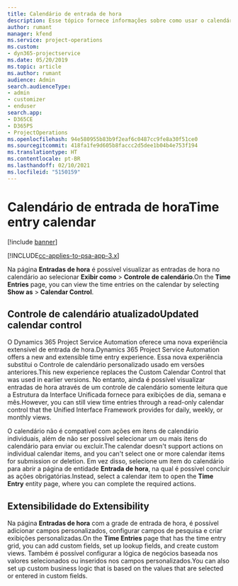 ```yaml
---
title: Calendário de entrada de hora
description: Esse tópico fornece informações sobre como usar o calendário de entrada de hora.
author: rumant
manager: kfend
ms.service: project-operations
ms.custom:
- dyn365-projectservice
ms.date: 05/20/2019
ms.topic: article
ms.author: rumant
audience: Admin
search.audienceType:
- admin
- customizer
- enduser
search.app:
- D365CE
- D365PS
- ProjectOperations
ms.openlocfilehash: 94e580955b83b9f2eaf6c0487cc9fe8a30f51ce0
ms.sourcegitcommit: 418fa1fe9d605b8faccc2d5dee1b04b4e753f194
ms.translationtype: HT
ms.contentlocale: pt-BR
ms.lasthandoff: 02/10/2021
ms.locfileid: "5150159"
---
```

# <a name="time-entry-calendar"></a><span data-ttu-id="ffeab-103">Calendário de entrada de hora</span><span class="sxs-lookup"><span data-stu-id="ffeab-103">Time entry calendar</span></span>

[!include [banner](../includes/psa-now-project-operations.md)]

[!INCLUDE[cc-applies-to-psa-app-3.x](../includes/cc-applies-to-psa-app-3x.md)]

<span data-ttu-id="ffeab-104">Na página **Entradas de hora** é possível visualizar as entradas de hora no calendário ao selecionar **Exibir como** \> **Controle de calendário**.</span><span class="sxs-lookup"><span data-stu-id="ffeab-104">On the **Time Entries** page, you can view the time entries on the calendar by selecting **Show as** \> **Calendar Control**.</span></span>

## <a name="updated-calendar-control"></a><span data-ttu-id="ffeab-105">Controle de calendário atualizado</span><span class="sxs-lookup"><span data-stu-id="ffeab-105">Updated calendar control</span></span>

<span data-ttu-id="ffeab-106">O Dynamics 365 Project Service Automation oferece uma nova experiência extensível de entrada de hora.</span><span class="sxs-lookup"><span data-stu-id="ffeab-106">Dynamics 365 Project Service Automation offers a new and extensible time entry experience.</span></span> <span data-ttu-id="ffeab-107">Essa nova experiência substitui o Controle de calendário personalizado usado em versões anteriores.</span><span class="sxs-lookup"><span data-stu-id="ffeab-107">This new experience replaces the Custom Calendar Control that was used in earlier versions.</span></span> <span data-ttu-id="ffeab-108">No entanto, ainda é possível visualizar entradas de hora através de um controle de calendário somente leitura que a Estrutura da Interface Unificada fornece para exibições de dia, semana e mês.</span><span class="sxs-lookup"><span data-stu-id="ffeab-108">However, you can still view time entries through a read-only calendar control that the Unified Interface Framework provides for daily, weekly, or monthly views.</span></span>

<span data-ttu-id="ffeab-109">O calendário não é compatível com ações em itens de calendário individuais, além de não ser possível selecionar um ou mais itens do calendário para enviar ou excluir.</span><span class="sxs-lookup"><span data-stu-id="ffeab-109">The calendar doesn't support actions on individual calendar items, and you can't select one or more calendar items for submission or deletion.</span></span> <span data-ttu-id="ffeab-110">Em vez disso, selecione um item do calendário para abrir a página de entidade **Entrada de hora**, na qual é possível concluir as ações obrigatórias.</span><span class="sxs-lookup"><span data-stu-id="ffeab-110">Instead, select a calendar item to open the **Time Entry** entity page, where you can complete the required actions.</span></span>

## <a name="extensibility"></a><span data-ttu-id="ffeab-111">Extensibilidade do </span><span class="sxs-lookup"><span data-stu-id="ffeab-111">Extensibility</span></span>

<span data-ttu-id="ffeab-112">Na página **Entradas de hora** com a grade de entrada de hora, é possível adicionar campos personalizados, configurar campos de pesquisa e criar exibições personalizadas.</span><span class="sxs-lookup"><span data-stu-id="ffeab-112">On the **Time Entries** page that has the time entry grid, you can add custom fields, set up lookup fields, and create custom views.</span></span> <span data-ttu-id="ffeab-113">Também é possível configurar a lógica de negócios baseada nos valores selecionados ou inseridos nos campos personalizados.</span><span class="sxs-lookup"><span data-stu-id="ffeab-113">You can also set up custom business logic that is based on the values that are selected or entered in custom fields.</span></span>
